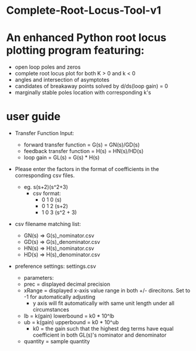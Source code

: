# Complete-Root-Locus-Tool-v1 
# An enhanced Python root locus plotting program featuring:
  - open loop poles and zeros
  - complete root locus plot for both K > 0 and k < 0
  - angles and intersection of asymptotes
  - candidates of breakaway points solved by d/ds(loop gain) = 0
  - marginally stable poles location with corresponding k's

# user guide
  - Transfer Function Input:
    - forward transfer function       = G(s)  = GN(s)/GD(s)
    - feedback transfer function      = H(s)  = HN(s)/HD(s)
    - loop gain                       = GL(s) = G(s) * H(s) 

  - Please enter the factors in the format of coefficients in the corresponding csv files.
    - eg. s(s+2)(s^2+3)
      - csv format:
        -    0     1   0   (s)
        -    0     1   2   (s+2)
        -    1     0   3   (s^2 + 3)

  - csv filename matching list:
    - GN(s) => G(s)_nominator.csv
    - GD(s) => G(s)_denominator.csv
    - HN(s) => H(s)_nominator.csv
    - HD(s) => H(s)_denominator.csv

  - preference settings: settings.csv
    - parameters:
    - prec     = displayed decimal precision
    - xRange   = displayed x-axis value range in both +/- direcitons. Set to -1 for automatically adjusting
      - y axis will fit automatically with same unit length under all circumstances
    - lb       = k(gain) lowerbound = k0 * 10^lb		
    - ub       = k(gain) upperbound = k0 * 10^ub
      - k0 = the gain such that the highest deg terms have equal coefficient in both GL(s)'s nominator and denominator
    - quantity = sample quantity
